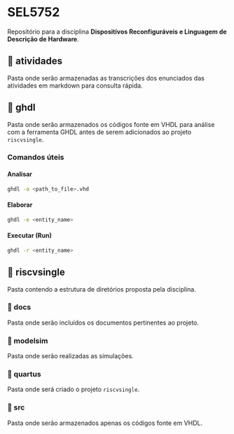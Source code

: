 # SEL5752

Repositório para a disciplina **Dispositivos Reconfiguráveis e Linguagem de Descrição de Hardware**.

## 📂 atividades

Pasta onde serão armazenadas as transcrições dos enunciados das atividades em markdown para consulta rápida.

## 📂 ghdl

Pasta onde serão armazenados os códigos fonte em VHDL para análise com a ferramenta GHDL antes de serem adicionados ao projeto `riscvsingle`.

### Comandos úteis

#### Analisar

```bash
ghdl -a <path_to_file>.vhd
```

#### Elaborar

```bash
ghdl -e <entity_name>
```

#### Executar (Run)

```bash
ghdl -r <entity_name>
```

## 📂 riscvsingle

Pasta contendo a estrutura de diretórios proposta pela disciplina.

### 📁 docs

Pasta onde serão incluídos os documentos pertinentes ao projeto.

### 📁 modelsim

Pasta onde serão realizadas as simulações.

### 📁 quartus

Pasta onde será criado o projeto `riscvsingle`.

### 📁 src

Pasta onde serão armazenados apenas os códigos fonte em VHDL.